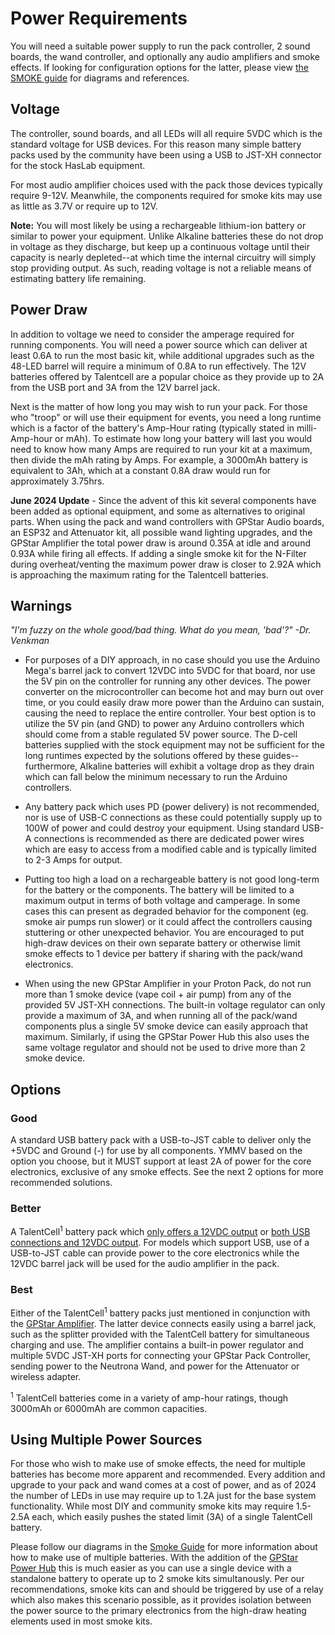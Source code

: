# Power Requirements

You will need a suitable power supply to run the pack controller, 2 sound boards, the wand controller, and optionally any audio amplifiers and smoke effects. If looking for configuration options for the latter, please view [the SMOKE guide](SMOKE.md) for diagrams and references.

## Voltage

The controller, sound boards, and all LEDs will all require 5VDC which is the standard voltage for USB devices. For this reason many simple battery packs used by the community have been using a USB to JST-XH connector for the stock HasLab equipment.

For most audio amplifier choices used with the pack those devices typically require 9-12V. Meanwhile, the components required for smoke kits may use as little as 3.7V or require up to 12V.

**Note:** You will most likely be using a rechargeable lithium-ion battery or similar to power your equipment. Unlike Alkaline batteries these do not drop in voltage as they discharge, but keep up a continuous voltage until their capacity is nearly depleted--at which time the internal circuitry will simply stop providing output. As such, reading voltage is not a reliable means of estimating battery life remaining.

## Power Draw

In addition to voltage we need to consider the amperage required for running components. You will need a power source which can deliver at least 0.6A to run the most basic kit, while additional upgrades such as the 48-LED barrel will require a minimum of 0.8A to run effectively. The 12V batteries offered by Talentcell are a popular choice as they provide up to 2A from the USB port and 3A from the 12V barrel jack.

Next is the matter of how long you may wish to run your pack. For those who "troop" or will use their equipment for events, you need a long runtime which is a factor of the battery's Amp-Hour rating (typically stated in milli-Amp-hour or mAh). To estimate how long your battery will last you would need to know how many Amps are required to run your kit at a maximum, then divide the mAh rating by Amps. For example, a 3000mAh battery is equivalent to 3Ah, which at a constant 0.8A draw would run for approximately 3.75hrs.

**June 2024 Update** - Since the advent of this kit several components have been added as optional equipment, and some as alternatives to original parts. When using the pack and wand controllers with GPStar Audio boards, an ESP32 and Attenuator kit, all possible wand lighting upgrades, and the GPStar Amplifier the total power draw is around 0.35A at idle and around 0.93A while firing all effects. If adding a single smoke kit for the N-Filter during overheat/venting the maximum power draw is closer to 2.92A which is approaching the maximum rating for the Talentcell batteries.

## Warnings

*"I'm fuzzy on the whole good/bad thing. What do you mean, 'bad'?" -Dr. Venkman*

- For purposes of a DIY approach, in no case should you use the Arduino Mega's barrel jack to convert 12VDC into 5VDC for that board, nor use the 5V pin on the controller for running any other devices. The power converter on the microcontroller can become hot and may burn out over time, or you could easily draw more power than the Arduino can sustain, causing the need to replace the entire controller. Your best option is to utilize the 5V pin (and GND) to power any Arduino controllers which should come from a stable regulated 5V power source. The D-cell batteries supplied with the stock equipment may not be sufficient for the long runtimes expected by the solutions offered by these guides--furthermore, Alkaline batteries will exhibit a voltage drop as they drain which can fall below the minimum necessary to run the Arduino controllers.

- Any battery pack which uses PD (power delivery) is not recommended, nor is use of USB-C connections as these could potentially supply up to 100W of power and could destroy your equipment. Using standard USB-A connections is recommended as there are dedicated power wires which are easy to access from a modified cable and is typically limited to 2-3 Amps for output.

- Putting too high a load on a rechargeable battery is not good long-term for the battery or the components. The battery will be limited to a maximum output in terms of both voltage and camperage. In some cases this can present as degraded behavior for the component (eg. smoke air pumps run slower) or it could affect the controllers causing stuttering or other unexpected behavior. You are encouraged to put high-draw devices on their own separate battery or otherwise limit smoke effects to 1 device per battery if sharing with the pack/wand electronics.

- When using the new GPStar Amplifier in your Proton Pack, do not run more than 1 smoke device (vape coil + air pump) from any of the provided 5V JST-XH connections. The built-in voltage regulator can only provide a maximum of 3A, and when running all of the pack/wand components plus a single 5V smoke device can easily approach that maximum. Similarly, if using the GPStar Power Hub this also uses the same voltage regulator and should not be used to drive more than 2 smoke device.

## Options

### Good

A standard USB battery pack with a USB-to-JST cable to deliver only the +5VDC and Ground (-) for use by all components. YMMV based on the option you choose, but it MUST support at least 2A of power for the core electronics, exclusive of any smoke effects. See the next 2 options for more recommended solutions.

### Better

A TalentCell<sup>1</sup> battery pack which [only offers a 12VDC output](https://a.co/d/j4m2Kff) or [both USB connections and 12VDC output](https://a.co/d/8q0VcxT). For models which support USB, use of a USB-to-JST cable can provide power to the core electronics while the 12VDC barrel jack will be used for the audio amplifier in the pack.

### Best

Either of the TalentCell<sup>1</sup> battery packs just mentioned in conjunction with the [GPStar Amplifier](https://gpstartechnologies.com/products/gpstar-amplifier). The latter device connects easily using a barrel jack, such as the splitter provided with the TalentCell battery for simultaneous charging and use. The amplifier contains a built-in power regulator and multiple 5VDC JST-XH ports for connecting your GPStar Pack Controller, sending power to the Neutrona Wand, and power for the Attenuator or wireless adapter.

<sup>1</sup> TalentCell batteries come in a variety of amp-hour ratings, though 3000mAh or 6000mAh are common capacities.

## Using Multiple Power Sources

For those who wish to make use of smoke effects, the need for multiple batteries has become more apparent and recommended. Every addition and upgrade to your pack and wand comes at a cost of power, and as of 2024 the number of LEDs in use may require up to 1.2A just for the base system functionality. While most DIY and community smoke kits may require 1.5-2.5A each, which easily pushes the stated limit (3A) of a single TalentCell battery.

Please follow our diagrams in the [Smoke Guide](SMOKE.md) for more information about how to make use of multiple batteries. With the addition of the [GPStar Power Hub](https://gpstartechnologies.com/products/gpstar-power-hub) this is much easier as you can use a single device with a standalone battery to operate up to 2 smoke kits simultanously. Per our recommendations, smoke kits can and should be triggered by use of a relay which also makes this scenario possible, as it provides isolation between the power source to the primary electronics from the high-draw heating elements used in most smoke kits.